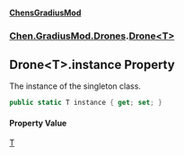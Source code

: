 
#### [ChensGradiusMod](index 'index')

### [Chen.GradiusMod.Drones](Y_iPobZkdIiJ9feSuBjDaQ 'Chen.GradiusMod.Drones').[Drone&lt;T&gt;](UWAul_yMUbN+3325jv26NQ 'Chen.GradiusMod.Drones.Drone&lt;T&gt;')

## Drone&lt;T&gt;.instance Property
The instance of the singleton class.  
```csharp
public static T instance { get; set; }
```

#### Property Value
[T](UWAul_yMUbN+3325jv26NQ#Chen_GradiusMod_Drones_Drone_T__T 'Chen.GradiusMod.Drones.Drone&lt;T&gt;.T')
